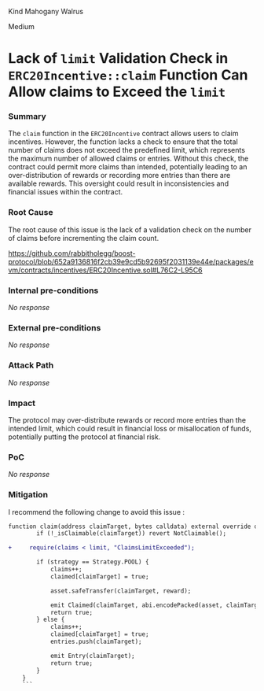 Kind Mahogany Walrus

Medium

# Lack of `limit` Validation Check in `ERC20Incentive::claim` Function Can Allow claims to Exceed the `limit`

### Summary

The `claim` function in the `ERC20Incentive` contract allows users to claim incentives. However, the function lacks a check to ensure that the total number of claims does not exceed the predefined limit, which represents the maximum number of allowed claims or entries. Without this check, the contract could permit more claims than intended, potentially leading to an over-distribution of rewards or recording more entries than there are available rewards. This oversight could result in inconsistencies and financial issues within the contract.


### Root Cause

The root cause of this issue is the lack of a validation check on the number of claims before incrementing the claim count.

https://github.com/rabbitholegg/boost-protocol/blob/652a9136816f2cb39e9cd5b92695f2031139e44e/packages/evm/contracts/incentives/ERC20Incentive.sol#L76C2-L95C6

### Internal pre-conditions

_No response_

### External pre-conditions

_No response_

### Attack Path

_No response_

### Impact

The protocol may over-distribute rewards or record more entries than the intended limit, which could result in financial loss or misallocation of funds, potentially putting the protocol at financial risk.

### PoC

_No response_

### Mitigation

I recommend the following change to avoid this issue :

```diff
function claim(address claimTarget, bytes calldata) external override onlyOwner returns (bool) {
        if (!_isClaimable(claimTarget)) revert NotClaimable();

+     require(claims < limit, "ClaimsLimitExceeded");

        if (strategy == Strategy.POOL) {
            claims++;
            claimed[claimTarget] = true;

            asset.safeTransfer(claimTarget, reward);

            emit Claimed(claimTarget, abi.encodePacked(asset, claimTarget, reward));
            return true;
        } else {
            claims++;
            claimed[claimTarget] = true;
            entries.push(claimTarget);

            emit Entry(claimTarget);
            return true;
        }
    }
    ```